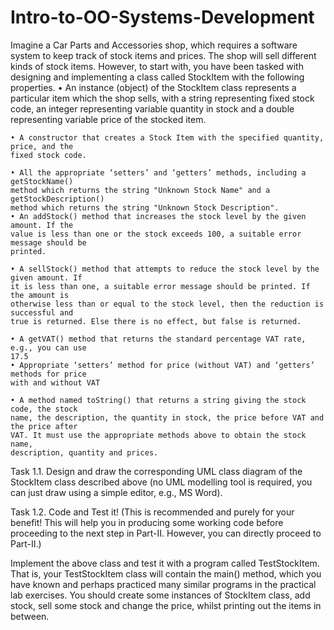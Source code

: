# Intro-to-OO-Systems-Development

Imagine a Car Parts and Accessories shop, which requires a software system to keep track
of stock items and prices. The shop will sell different kinds of stock items. However, to start
with, you have been tasked with designing and implementing a class called StockItem with
the following properties.
    • An instance (object) of the StockItem class represents a particular item which the
    shop sells, with a string representing fixed stock code, an integer representing
    variable quantity in stock and a double representing variable price of the stocked
    item.
    
    • A constructor that creates a Stock Item with the specified quantity, price, and the
    fixed stock code.
    
    • All the appropriate ‘setters’ and ‘getters’ methods, including a getStockName()
    method which returns the string "Unknown Stock Name" and a getStockDescription()
    method which returns the string "Unknown Stock Description".
    • An addStock() method that increases the stock level by the given amount. If the
    value is less than one or the stock exceeds 100, a suitable error message should be
    printed.
    
    • A sellStock() method that attempts to reduce the stock level by the given amount. If
    it is less than one, a suitable error message should be printed. If the amount is
    otherwise less than or equal to the stock level, then the reduction is successful and
    true is returned. Else there is no effect, but false is returned.
    
    • A getVAT() method that returns the standard percentage VAT rate, e.g., you can use
    17.5
    • Appropriate ‘setters’ method for price (without VAT) and ‘getters’ methods for price
    with and without VAT
    
    • A method named toString() that returns a string giving the stock code, the stock
    name, the description, the quantity in stock, the price before VAT and the price after
    VAT. It must use the appropriate methods above to obtain the stock name,
    description, quantity and prices. 
    
Task 1.1. Design and draw the corresponding UML class diagram of the StockItem class
described above (no UML modelling tool is required, you can just draw using a simple editor,
e.g., MS Word).

Task 1.2. Code and Test it! (This is recommended and purely for your benefit! This will
help you in producing some working code before proceeding to the next step in Part-II.
However, you can directly proceed to Part-II.)

Implement the above class and test it with a program called TestStockItem. That is, your
TestStockItem class will contain the main() method, which you have known and perhaps
practiced many similar programs in the practical lab exercises.
You should create some instances of StockItem class, add stock, sell some stock and change
the price, whilst printing out the items in between. 
